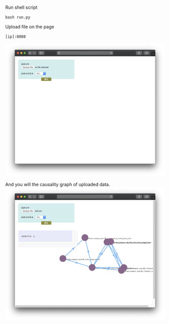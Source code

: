 Run shell script

```shell
bash run.py
```

Upload file on the page

```shell
[ip]:8080
```

![upload](image/upload.png)

And you will the causality graph of uploaded data.![result](image/result.png)